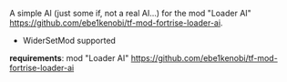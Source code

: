 A simple AI (just some if, not a real AI...) for the mod "Loader AI" https://github.com/ebe1kenobi/tf-mod-fortrise-loader-ai.


* WiderSetMod supported


**requirements**: mod "Loader AI" https://github.com/ebe1kenobi/tf-mod-fortrise-loader-ai
